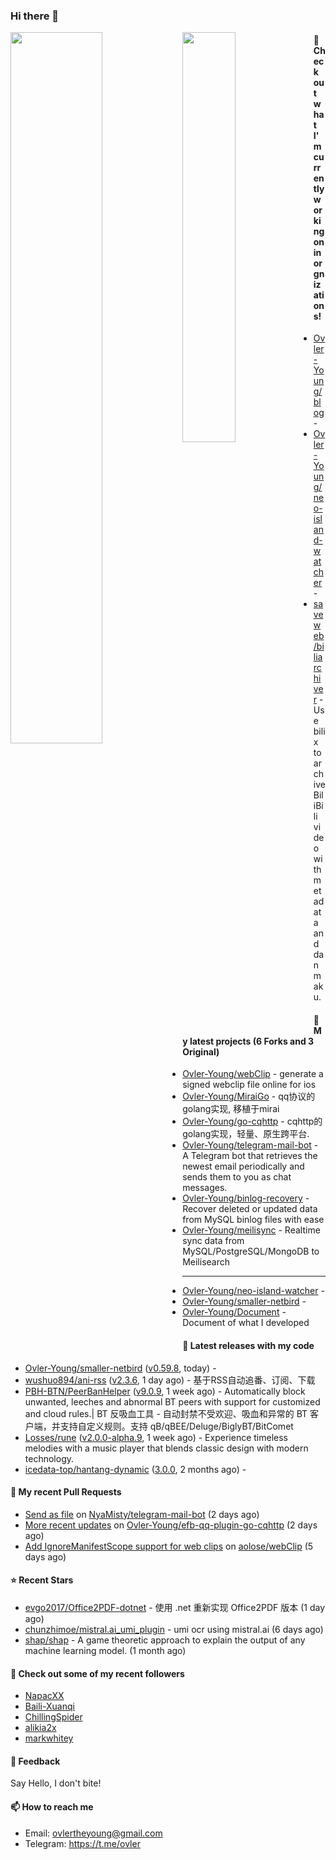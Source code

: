 ### Hi there 👋

<img align="left" width="54%" src="https://github-readme-stats-mauve-one-69.vercel.app/api?username=Ovler-Young&theme=dark&count_private=true&show_icons=true" />
<img align="left" width="41%" src="https://github-readme-stats-mauve-one-69.vercel.app/api/top-langs/?username=Ovler-Young&layout=compact&theme=dark&include_all_commits=true&count_private=true" />

#### 👷 Check out what I'm currently working on in orgnizations!

- [Ovler-Young/blog](https://github.com/Ovler-Young/blog) - 
- [Ovler-Young/neo-island-watcher](https://github.com/Ovler-Young/neo-island-watcher) - 
- [saveweb/biliarchiver](https://github.com/saveweb/biliarchiver) -  Use bilix to archive BiliBili video with metadata and danmaku.

#### 🌱 My latest projects (6 Forks and 3 Original)

- [Ovler-Young/webClip](https://github.com/Ovler-Young/webClip) - generate a signed webclip file online for ios 
- [Ovler-Young/MiraiGo](https://github.com/Ovler-Young/MiraiGo) - qq协议的golang实现, 移植于mirai
- [Ovler-Young/go-cqhttp](https://github.com/Ovler-Young/go-cqhttp) - cqhttp的golang实现，轻量、原生跨平台.
- [Ovler-Young/telegram-mail-bot](https://github.com/Ovler-Young/telegram-mail-bot) - A Telegram bot that retrieves the newest email periodically and sends them to you as chat messages.
- [Ovler-Young/binlog-recovery](https://github.com/Ovler-Young/binlog-recovery) - Recover deleted or updated data from MySQL binlog files with ease
- [Ovler-Young/meilisync](https://github.com/Ovler-Young/meilisync) - Realtime sync data from MySQL/PostgreSQL/MongoDB to Meilisearch
- ---

- [Ovler-Young/neo-island-watcher](https://github.com/Ovler-Young/neo-island-watcher) - 
- [Ovler-Young/smaller-netbird](https://github.com/Ovler-Young/smaller-netbird) - 
- [Ovler-Young/Document](https://github.com/Ovler-Young/Document) - Document of what I developed

#### 🔭 Latest releases with my code

- [Ovler-Young/smaller-netbird](https://github.com/Ovler-Young/smaller-netbird) ([v0.59.8](https://github.com/Ovler-Young/smaller-netbird/releases/tag/v0.59.8), today) - 
- [wushuo894/ani-rss](https://github.com/wushuo894/ani-rss) ([v2.3.6](https://github.com/wushuo894/ani-rss/releases/tag/v2.3.6), 1 day ago) - 基于RSS自动追番、订阅、下载
- [PBH-BTN/PeerBanHelper](https://github.com/PBH-BTN/PeerBanHelper) ([v9.0.9](https://github.com/PBH-BTN/PeerBanHelper/releases/tag/v9.0.9), 1 week ago) - Automatically block unwanted, leeches and abnormal BT peers with support for customized and cloud rules.| BT 反吸血工具 - 自动封禁不受欢迎、吸血和异常的 BT 客户端，并支持自定义规则。支持 qB/qBEE/Deluge/BiglyBT/BitComet
- [Losses/rune](https://github.com/Losses/rune) ([v2.0.0-alpha.9](https://github.com/Losses/rune/releases/tag/v2.0.0-alpha.9), 1 week ago) - Experience timeless melodies with a music player that blends classic design with modern technology.
- [icedata-top/hantang-dynamic](https://github.com/icedata-top/hantang-dynamic) ([3.0.0](https://github.com/icedata-top/hantang-dynamic/releases/tag/3.0.0), 2 months ago) - 

#### 🔨 My recent Pull Requests

- [Send as file](https://github.com/NyaMisty/telegram-mail-bot/pull/3) on [NyaMisty/telegram-mail-bot](https://github.com/NyaMisty/telegram-mail-bot) (2 days ago)
- [More recent updates](https://github.com/Ovler-Young/efb-qq-plugin-go-cqhttp/pull/8) on [Ovler-Young/efb-qq-plugin-go-cqhttp](https://github.com/Ovler-Young/efb-qq-plugin-go-cqhttp) (2 days ago)
- [Add IgnoreManifestScope support for web clips](https://github.com/aolose/webClip/pull/1) on [aolose/webClip](https://github.com/aolose/webClip) (5 days ago)

#### ⭐ Recent Stars

- [evgo2017/Office2PDF-dotnet](https://github.com/evgo2017/Office2PDF-dotnet) - 使用 .net 重新实现 Office2PDF 版本 (1 day ago)
- [chunzhimoe/mistral.ai_umi_plugin](https://github.com/chunzhimoe/mistral.ai_umi_plugin) - umi ocr using mistral.ai (6 days ago)
- [shap/shap](https://github.com/shap/shap) - A game theoretic approach to explain the output of any machine learning model. (1 month ago)

#### 👯 Check out some of my recent followers

- [NapacXX](https://github.com/NapacXX)
- [Baili-Xuanqi](https://github.com/Baili-Xuanqi)
- [ChillingSpider](https://github.com/ChillingSpider)
- [alikia2x](https://github.com/alikia2x)
- [markwhitey](https://github.com/markwhitey)

#### 💬 Feedback

Say Hello, I don't bite!

#### 📫 How to reach me

- Email: ovlertheyoung@gmail.com
- Telegram: https://t.me/ovler
